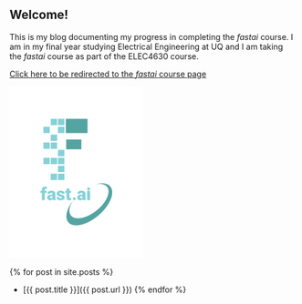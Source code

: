 ## Welcome!

This is my blog documenting my progress in completing the *fastai* course. I am in my final year studying Electrical Engineering at UQ and I am taking the *fastai* course as part of the ELEC4630 course.

[Click here to be redirected to the *fastai* course page](https://course.fast.ai/)

![Image of fast.ai logo](images/logo.png)

{% for post in site.posts %}
- [{{ post.title }}]({{ post.url }})
{% endfor %}


